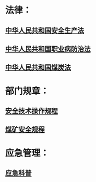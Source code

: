 # 法律：

## [中华人民共和国安全生产法](/docs/中华人民共和国安全生产法.md#中华人民共和国安全生产法2014年修订)
## [中华人民共和国职业病防治法](/docs/中华人民共和国职业病防治法.md#中华人民共和国职业病防治法)
## [中华人民共和国煤炭法](/docs/中华人民共和国煤炭法.md#中华人民共和国煤炭法)

# 部门规章：

## [安全技术操作规程](/docs/安全技术操作规程#up)
## [煤矿安全规程](/docs/煤矿安全规程#up)

# 应急管理：

## [应急科普](/docs/应急科普.md#应急科普)
